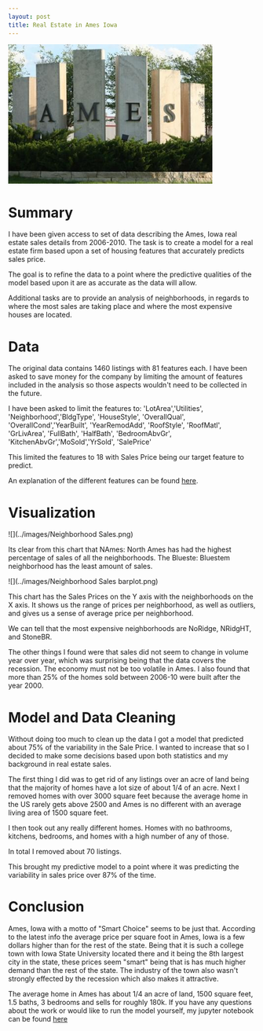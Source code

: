 ```yaml
---
layout: post
title: Real Estate in Ames Iowa
---
```



![](../images/Ames_Sign2.jpg)

# Summary

I have been given access to set of data describing the Ames, Iowa real estate sales details from 2006-2010.  The task is to create a model for a real estate firm based upon a set of housing features that accurately predicts sales price.

The goal is to refine the data to a point where the predictive qualities of the model based upon it are as accurate as the data will allow.

Additional tasks are to provide an analysis of neighborhoods, in regards to where the most sales are taking place and where the most expensive houses are located.


# Data

The original data contains 1460 listings with 81 features each.
I have been asked to save money for the company by limiting the amount of features included in the analysis so those aspects wouldn't need to be collected in the future.

I have been asked to limit the features to:
'LotArea','Utilities', 'Neighborhood','BldgType', 'HouseStyle', 'OverallQual', 'OverallCond','YearBuilt', 'YearRemodAdd', 'RoofStyle', 'RoofMatl', 'GrLivArea', 'FullBath', 'HalfBath', 'BedroomAbvGr', 'KitchenAbvGr','MoSold','YrSold', 'SalePrice'

This limited the features to 18 with Sales Price being our target feature to predict.

An explanation of the different features can be found [here](https://www.kaggle.com/c/house-prices-advanced-regression-techniques/download/data_description.txt).



# Visualization

![](../images/Neighborhood Sales.png)

Its clear from this chart that NAmes: North Ames has had the highest percentage of sales of all the neighborhoods. The Blueste: Bluestem neighborhood has the least amount of sales.

![](../images/Neighborhood Sales barplot.png)

This chart has the Sales Prices on the Y axis with the neighborhoods on the X axis.  It shows us the range of prices per neighborhood, as well as outliers, and gives us a sense of average price per neighborhood.

We can tell that the most expensive neighborhoods are NoRidge, NRidgHT, and StoneBR.  

The other things I found were that sales did not seem to change in volume year over year, which was surprising being that the data covers the recession.  The economy must not be too volatile in Ames.  I also found that more than 25% of the homes sold between 2006-10 were built after the year 2000.  

# Model and Data Cleaning

Without doing too much to clean up the data I got a model that predicted about 75% of the variability in the Sale Price.  I wanted to increase that so I decided to make some decisions based upon both statistics and my background in real estate sales.

The first thing I did was to get rid of any listings over an acre of land being that the majority of homes have a lot size of about 1/4 of an acre.  Next I removed homes with over 3000 square feet because the average home in the US rarely gets above 2500 and Ames is no different with an average living area of 1500 square feet.

I then took out any really different homes.  Homes with no bathrooms, kitchens, bedrooms, and homes with a high number of any of those.

In total I removed about 70 listings.

This brought my predictive model to a point where it was predicting the variability in sales price over 87% of the time.

# Conclusion

Ames, Iowa with a motto of "Smart Choice" seems to be just that.  According to the latest info the average price per square foot in Ames, Iowa is a few dollars higher than for the rest of the state.  Being that it is such a college town with Iowa State University located there and it being the 8th largest city in the state, these prices seem "smart" being that is has much higher demand than the rest of the state.  The industry of the town also wasn't strongly effected by the recession which also makes it attractive.  

The average home in Ames has about 1/4 an acre of land, 1500 square feet, 1.5 baths, 3 bedrooms and sells for roughly 180k.  If you have any questions about the work or would like to run the model yourself, my jupyter notebook can be found [here](https://git.generalassemb.ly/schmidtscf/project-3-house-prices/blob/master/Ames%2C%20Iowa%20Real%20Estate.ipynb)
